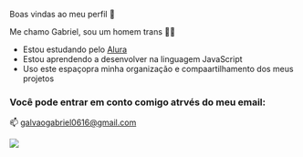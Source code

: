 Boas vindas ao meu perfil 💛

Me chamo Gabriel, sou um homem trans 🏳️‍⚧️

- Estou estudando pelo [Alura](https://wwww.alura.com.br)
- Estou aprendendo a desenvolver na linguagem JavaScript
- Uso este espaçopra minha organização e compaartilhamento dos meus projetos

### Você pode entrar em conto comigo atrvés do meu email:

📫 galvaogabriel0616@gmail.com



![](https://media.tenor.com/RwpEi4f7Zu0AAAAM/cravity-park-serim.gif)

